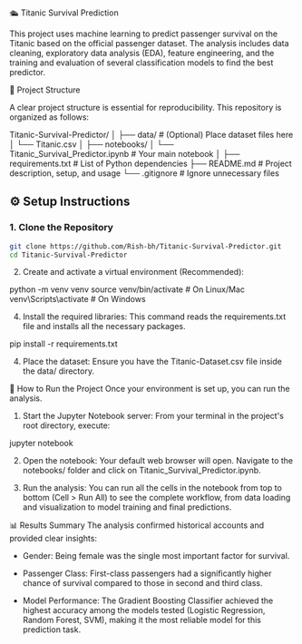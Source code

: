 🛳️ Titanic Survival Prediction

This project uses machine learning to predict passenger survival on the Titanic based on the official passenger dataset. The analysis includes data cleaning, exploratory data analysis (EDA), feature engineering, and the training and evaluation of several classification models to find the best predictor.

📂 Project Structure

A clear project structure is essential for reproducibility. This repository is organized as follows:

Titanic-Survival-Predictor/
│
├── data/                     # (Optional) Place dataset files here
│   └── Titanic.csv
│
├── notebooks/
│   └── Titanic_Survival_Predictor.ipynb   # Your main notebook
│
├── requirements.txt          # List of Python dependencies
├── README.md                 # Project description, setup, and usage
└── .gitignore                # Ignore unnecessary files



## ⚙️ Setup Instructions

### 1. Clone the Repository
```bash
git clone https://github.com/Rish-bh/Titanic-Survival-Predictor.git
cd Titanic-Survival-Predictor
```

2. Create and activate a virtual environment (Recommended):

python -m venv venv
source venv/bin/activate   # On Linux/Mac
venv\Scripts\activate      # On Windows





4. Install the required libraries:
This command reads the requirements.txt file and installs all the necessary packages.

pip install -r requirements.txt

4. Place the dataset:
Ensure you have the Titanic-Dataset.csv file inside the data/ directory.

🚀 How to Run the Project
Once your environment is set up, you can run the analysis.

1. Start the Jupyter Notebook server:
From your terminal in the project's root directory, execute:

jupyter notebook

2. Open the notebook:
Your default web browser will open. Navigate to the notebooks/ folder and click on Titanic_Survival_Predictor.ipynb.

3. Run the analysis:
You can run all the cells in the notebook from top to bottom (Cell > Run All) to see the complete workflow, from data loading and visualization to model training and final predictions.

📊 Results Summary
The analysis confirmed historical accounts and provided clear insights:

* Gender: Being female was the single most important factor for survival.

* Passenger Class: First-class passengers had a significantly higher chance of survival compared to those in second and third class.

* Model Performance: The Gradient Boosting Classifier achieved the highest accuracy among the models tested (Logistic Regression, Random Forest, SVM), making it the most reliable model for this prediction task.
